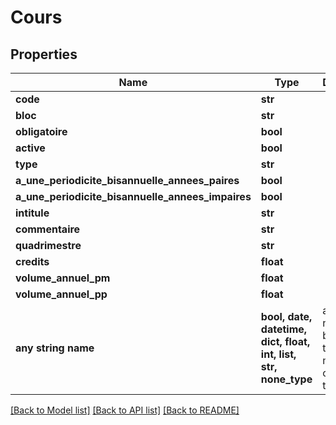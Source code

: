 # Cours


## Properties
Name | Type | Description | Notes
------------ | ------------- | ------------- | -------------
**code** | **str** |  | [optional] 
**bloc** | **str** |  | [optional] 
**obligatoire** | **bool** |  | [optional] 
**active** | **bool** |  | [optional] 
**type** | **str** |  | [optional] 
**a_une_periodicite_bisannuelle_annees_paires** | **bool** |  | [optional] 
**a_une_periodicite_bisannuelle_annees_impaires** | **bool** |  | [optional] 
**intitule** | **str** |  | [optional] 
**commentaire** | **str** |  | [optional] 
**quadrimestre** | **str** |  | [optional] 
**credits** | **float** |  | [optional] 
**volume_annuel_pm** | **float** |  | [optional] 
**volume_annuel_pp** | **float** |  | [optional] 
**any string name** | **bool, date, datetime, dict, float, int, list, str, none_type** | any string name can be used but the value must be the correct type | [optional]

[[Back to Model list]](../README.md#documentation-for-models) [[Back to API list]](../README.md#documentation-for-api-endpoints) [[Back to README]](../README.md)


